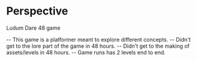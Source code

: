 # Perspective
Ludum Dare 48 game

-- This game is a platformer meant to explore different concepts.
-- Didn't get to the lore part of the game in 48 hours.
-- Didn't get to the making of assets/levels in 48 hours.
-- Game runs has 2 levels end to end. 